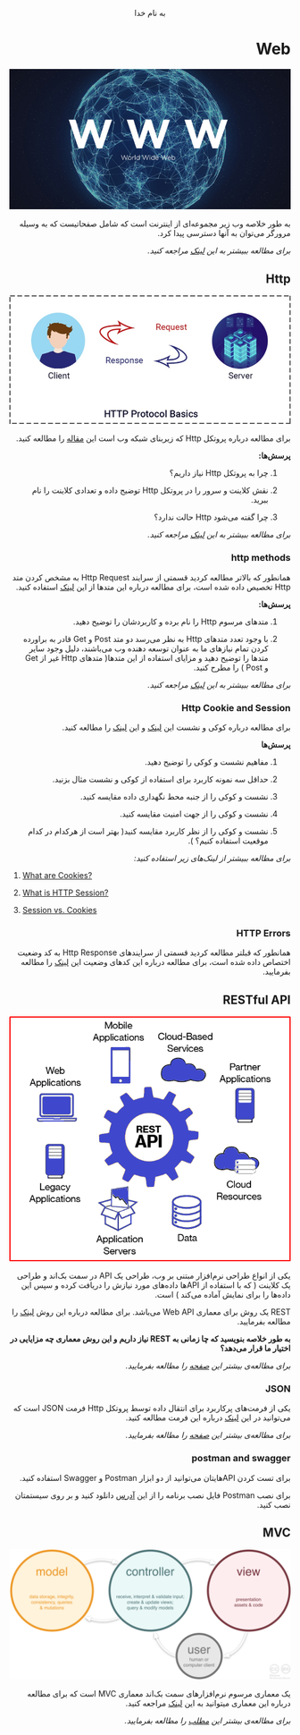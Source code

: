 <div dir="rtl" align="center">

به نام خدا

</div>

<div dir="rtl" align="right">

# Web

<div align="center">

![Web](https://github.com/MARS-JSU/Internship-Documents/blob/BackEnd-Phases/Back-End%20Docs/Phase04-Web/Image1.png )

</div>

به طور خلاصه وب زیر مجموعه‌ای از اینترنت است که شامل صفحاتیست که به وسیله مرورگر می‌توان به آنها دسترسی پیدا کرد.

_برای مطالعه ببیشتر به این [لینک](https://www.techopedia.com/definition/5613/web) مراجعه کنید._

## Http

<div align="center">

![Http](https://github.com/MARS-JSU/Internship-Documents/blob/BackEnd-Phases/Back-End%20Docs/Phase04-Web/Image2.jpeg )

</div>

برای مطالعه درباره پروتکل Http که زیربنای شبکه وب است این [مقاله](https://blog.faradars.org/پروتکل-http/) را مطالعه کنید.

**پرسش‌ها:**

1. چرا به پروتکل Http نیاز داریم؟

2. نقش کلاینت و سرور را در پروتکل Http توضیح داده و تعدادی کلاینت را نام ببرید.

3. چرا گفته می‌شود Http حالت ندارد؟

_برای مطالعه ببیشتر به این [لینک](https://www.w3schools.com/whatis/whatis_http.asp) مراجعه کنید._

### http methods

همانطور که بالاتر مطالعه کردید قسمتی از سرایند Http Request به مشخص کردن متد Http تخصیص داده شده است، برای مطالعه درباره این متدها از این [لینک](https://virgool.io/@aminimani/انواع-متد-های-http-vv0xt4kl4lmc) استفاده کنید.

**پرسش‌ها:**

1. متدهای مرسوم Http را نام برده و کاربردشان را توضیح دهید.

2. با وجود تعدد متدهای Http به نظر می‌رسد دو متد Post و Get قادر به براورده کردن تمام نیازهای ما به عنوان توسعه دهنده وب می‌باشند، دلیل وجود سایر متدها را توضیح دهید و مزایای استفاده از این متدها( متدهای Http غیر از Get و Post ) را مطرح کنید.

_برای مطالعه ببیشتر به این [لینک](https://restfulapi.net/http-methods/) مراجعه کنید._

### Http Cookie and Session

برای مطالعه درباره کوکی و نشست این [لینک](https://virgool.io/@mehdinazari/همه-چیز-درباره-سشن-و-کوکی-q1ea8fnmf6pt) و این [لینک](https://www.daneshjooyar.com/blog/session-and-cookie/) را مطالعه کنید.

**پرسش‌ها**

1. مفاهیم نشست و کوکی را توضیح دهید.

2. حداقل سه نمونه کاربرد برای استفاده از کوکی و نشست مثال بزنید.

3. نشست و کوکی را از جنبه محط نگهداری داده مقایسه کنید.

4. نشست و کوکی را از جهت امنیت مقایسه کنید.

5. نشست و کوکی را از نظر کاربرد مقایسه کنید( بهتر است از هرکدام در کدام موقعیت استفاده کنیم؟ ).

_برای مطالعه ببیشتر از لینک‌های زیر استفاده کنید:_

<div dir="ltr" align="left">

1. [What are Cookies?](https://www.kaspersky.com/resource-center/definitions/cookies)

2. [What is HTTP Session?](https://www.logicbig.com/quick-info/http/http-session.html)

3. [Session vs. Cookies](https://www.javatpoint.com/session-vs-cookies)

</div>

### HTTP Errors

همانطور که قبلتر مطالعه کردید قسمتی از سرایندهای Http Response به کد وضعیت اختصاص داده شده است، برای مطالعه درباره این کدهای وضعیت این [لینک](https://developer.mozilla.org/en-US/docs/Web/HTTP/Status) را مطالعه بفرمایید.

## RESTful API

<div align="center">

![REST](https://github.com/MARS-JSU/Internship-Documents/blob/BackEnd-Phases/Back-End%20Docs/Phase04-Web/Image3.png )

</div>

یکی از انواع طراحی نرم‌افزار مبتنی بر وب، طراحی یک API در سمت بک‌اند و طراحی یک کلاینت ( که با استفاده از APIها داده‌های مورد نیازش را دریافت کرده و سپس این داده‌ها را برای نمایش آماده می‌کند ) است.

REST یک روش برای معماری Web API می‌باشد. برای مطالعه درباره این روش [لینک](https://blog.faradars.org/rest-چیست/) را مطالعه بفرمایید.

**به طور خلاصه بنویسید که چا زمانی به REST نیاز داریم و این روش معماری چه مزایایی در اختیار ما قرار می‌دهد؟**

_برای مطالعه‌ی بیشتر این [صفحه](https://restfulapi.net/) را مطالعه بفرمایید._

### JSON

یکی از فرمت‌های پرکاربرد برای انتقال داده توسط پروتکل Http فرمت JSON است که می‌توانید در این [لینک](https://blog.faradars.org/json-overview/) درباره این فرمت مطالعه کنید.

_برای مطالعه‌ی بیشتر این [صفحه](https://restfulapi.net/introduction-to-json/) را مطالعه بفرمایید._

### postman and swagger

برای تست کردن APIهایتان می‌توانید از دو ابزار Postman و Swagger استفاده کنید.

برای نصب Postman فایل نصب برنامه را از این [آدرس](https://www.postman.com/downloads/) دانلود کنید و بر روی سیستمتان نصب کنید.

## MVC

<div align="center">

![MVC](https://github.com/MARS-JSU/Internship-Documents/blob/BackEnd-Phases/Back-End%20Docs/Phase04-Web/Image4.png )

</div>

یک معماری مرسوم نرم‌افزارهای سمت بک‌اند معماری MVC است که برای مطالعه درباره این معماری میتوانید به این [لینک](https://virgool.io/apieco/mvc-چیست-به-زبان-ساده-tcayn934sbyp) مراجعه کنید.

_برای مطالعه‌ی بیشتر این [مطلب](https://www.geeksforgeeks.org/mvc-design-pattern/) را مطالعه بفرمایید._

</div>

